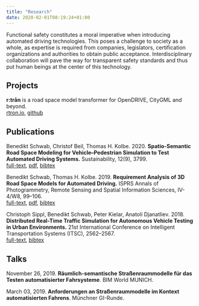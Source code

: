 ```yaml
---
title: "Research"
date: 2020-02-01T08:19:24+01:00
---
```


Functional safety constitutes a moral imperative when introducing automated driving technologies.
This poses a challenge to society as a whole, as expertise is required from companies, legislators, certification organizations and authorities to obtain public acceptance.
Interdisciplinary collaboration will pave the way for transparent safety standards and thus put human beings at the center of this technology.

## Projects

**r:trån** is a road space model transformer for OpenDRIVE, CityGML and beyond.  
[rtron.io](https://rtron.io), [github](https://github.com/tum-gis/rtron)

## Publications

Benedikt Schwab, Christof Beil, Thomas H. Kolbe. 2020. **Spatio-Semantic Road Space Modeling for Vehicle–Pedestrian Simulation to Test Automated Driving Systems.** Sustainability, 12(9), 3799.  
[full-text](https://doi.org/10.3390/su12093799), [pdf](https://www.mdpi.com/2071-1050/12/9/3799/pdf), [bibtex](https://mediatum.ub.tum.de/export/1545440/bibtex)  

Benedikt Schwab, Thomas H. Kolbe. 2019. **Requirement Analysis of 3D Road Space Models for Automated Driving.** ISPRS Annals of Photogrammetry, Remote Sensing and Spatial Information Sciences, IV-4/W8, 99–106.  
[full-text](https://doi.org/10.5194/isprs-annals-IV-4-W8-99-2019), [pdf](https://www.isprs-ann-photogramm-remote-sens-spatial-inf-sci.net/IV-4-W8/99/2019/isprs-annals-IV-4-W8-99-2019.pdf), [bibtex](https://mediatum.ub.tum.de/export/1507292/bibtex)  

Christoph Sippl, Benedikt Schwab, Peter Kielar, Anatoli Djanatliev. 2018. **Distributed Real-Time Traffic Simulation for Autonomous Vehicle Testing in Urban Environments.** 21st International Conference on Intelligent Transportation Systems (ITSC), 2562–2567.  
[full-text](https://dx.doi.org/10.1109/ITSC.2018.8569544), [bibtex](https://mediatum.ub.tum.de/export/1506968/bibtex)

## Talks

November 26, 2019. **Räumlich-semantische Straßenraummodelle für das Testen automatisierter Fahrsysteme**. BIM World MUNICH.

March 03, 2019. **Anforderungen an Straßenraummodelle im Kontext automatisierten Fahrens**. Münchner GI-Runde.
